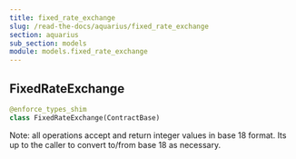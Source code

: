 ```yaml
---
title: fixed_rate_exchange
slug: /read-the-docs/aquarius/fixed_rate_exchange
section: aquarius
sub_section: models
module: models.fixed_rate_exchange
---
```

## FixedRateExchange

```python
@enforce_types_shim
class FixedRateExchange(ContractBase)
```

Note: all operations accept and return integer values in base 18 format.
Its up to the caller to convert to/from base 18 as necessary.

